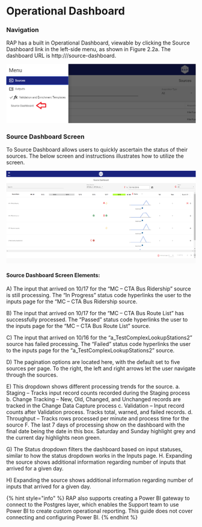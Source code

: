 # Operational Dashboard

### Navigation

RAP has a built in Operational Dashboard, viewable by clicking the Source Dashboard link in the left-side menu, as shown in Figure 2.2a. The dashboard URL is http:///source-dashboard.

![](../../.gitbook/assets/1%20%281%29.png)

### Source Dashboard Screen

To Source Dashboard allows users to quickly ascertain the status of their sources.  The below screen and instructions illustrates how to utilize the screen. 

![](../../.gitbook/assets/sourcedashboard.png)

#### Source Dashboard Screen Elements:

A\) The input that arrived on 10/17 for the “MC – CTA Bus Ridership” source is still processing. The “In Progress” status code hyperlinks the user to the inputs page for the “MC – CTA Bus Ridership source. 

B\) The input that arrived on 10/17 for the “MC – CTA Bus Route List” has successfully processed. The “Passed” status code hyperlinks the user to the inputs page for the “MC – CTA Bus Route List” source.

 C\) The input that arrived on 10/16 for the “a_TestComplexLookupStations2” source has failed processing. The “Failed” status code hyperlinks the user to the inputs page for the “a_TestComplexLookupStations2” source. 

D\) The pagination options are located here, with the default set to five sources per page. To the right, the left and right arrows let the user navigate through the sources. 

E\) This dropdown shows different processing trends for the source. a. Staging – Tracks input record counts recorded during the Staging process b. Change Tracking – New, Old, Changed, and Unchanged records are tracked in the Change Data Capture process c. Validation – Input record counts after Validation process. Tracks total, warned, and failed records. d. Throughput – Tracks rows processed per minute and process time for the source F. The last 7 days of processing show on the dashboard with the final date being the date in this box. Saturday and Sunday highlight grey and the current day highlights neon green. 

G\) The Status dropdown filters the dashboard based on input statuses, similar to how the status dropdown works in the Inputs page. H. Expanding the source shows additional information regarding number of inputs that arrived for a given day.

H\) Expanding the source shows additional information regarding number of inputs that arrived for a given day.

{% hint style="info" %}
RAP also supports creating a Power BI gateway to connect to the Postgres layer, which enables the Support team to use Power BI to create custom operational reporting. This guide does not cover connecting and configuring Power BI.
{% endhint %}



